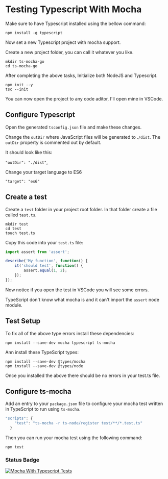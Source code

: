 # Testing Typescript With Mocha

Make sure to have Typescript installed using the bellow command:

```command
npm install -g typescript
```

Now set a new Typescript project with mocha support.

Create a new project folder, you can call it whatever you like.


```command
mkdir ts-mocha-go
cd ts-mocha-go
```

After completing the above tasks, Initialize both NodeJS and Typescript.

```command
npm init --y
tsc --init
```

You can now open the project to any code aditor, I'll open mine in VSCode.

## Configure Typescript

Open the generated ```tsconfig.json``` file and make these changes.

Change the ```outDir``` where JavaScript files will be generated to .```/dist```. The ```outDir``` property is commented out by default.

It should look like this:

```"outDir": "./dist"```,

Change your target language to ES6

```"target": "es6"```

## Create a test

Create a ```test``` folder in your project root folder. In that folder create a file called ```test.ts```.

```command
mkdir test
cd test
touch test.ts
```

Copy this code into your ```test.ts``` file:

```javascript
import assert from 'assert';

describe('My function', function() {
    it('should test', function() {
        assert.equal(1, 2);
    });
});
```

Now notice if you open the test in VSCode you will see some errors.

TypeScript don't know what mocha is and it can't import the ```assert``` node module.

## Test Setup


To fix all of the above type errors install these dependencies:

```command
npm install --save-dev mocha typescript ts-mocha
```
Ann install these TypeScript types:

```command
npm install --save-dev @types/mocha
npm install --save-dev @types/node
```
Once you installed the above there should be no errors in your test.ts file.

## Configure ts-mocha

Add an entry to your ```package.json``` file to configure your mocha test written in TypeScript to run using ```ts-mocha```.

```javascript
"scripts": {
    "test": "ts-mocha -r ts-node/register test/**/*.test.ts"
  }
```
Then you can run your mocha test using the following command:
```command
npm test
```


### Status Badge

[![Mocha With Typescript Tests](https://github.com/Jaynisto/ferry-katta/actions/workflows/npm-publish-github-packages.yml/badge.svg)](https://github.com/Jaynisto/ferry-katta/actions/workflows/npm-publish-github-packages.yml)